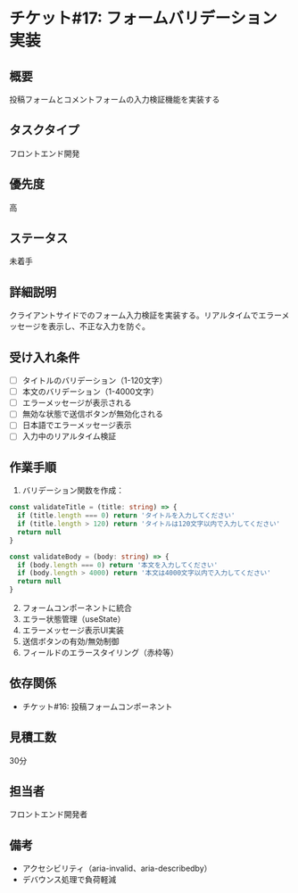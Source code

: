 # チケット#17: フォームバリデーション実装

## 概要
投稿フォームとコメントフォームの入力検証機能を実装する

## タスクタイプ
フロントエンド開発

## 優先度
高

## ステータス
未着手

## 詳細説明
クライアントサイドでのフォーム入力検証を実装する。リアルタイムでエラーメッセージを表示し、不正な入力を防ぐ。

## 受け入れ条件
- [ ] タイトルのバリデーション（1-120文字）
- [ ] 本文のバリデーション（1-4000文字）
- [ ] エラーメッセージが表示される
- [ ] 無効な状態で送信ボタンが無効化される
- [ ] 日本語でエラーメッセージ表示
- [ ] 入力中のリアルタイム検証

## 作業手順
1. バリデーション関数を作成：
```typescript
const validateTitle = (title: string) => {
  if (title.length === 0) return 'タイトルを入力してください'
  if (title.length > 120) return 'タイトルは120文字以内で入力してください'
  return null
}

const validateBody = (body: string) => {
  if (body.length === 0) return '本文を入力してください'
  if (body.length > 4000) return '本文は4000文字以内で入力してください'
  return null
}
```
2. フォームコンポーネントに統合
3. エラー状態管理（useState）
4. エラーメッセージ表示UI実装
5. 送信ボタンの有効/無効制御
6. フィールドのエラースタイリング（赤枠等）

## 依存関係
- チケット#16: 投稿フォームコンポーネント

## 見積工数
30分

## 担当者
フロントエンド開発者

## 備考
- アクセシビリティ（aria-invalid、aria-describedby）
- デバウンス処理で負荷軽減